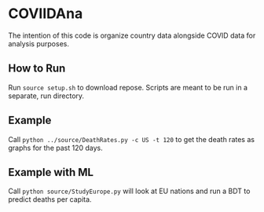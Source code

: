 # COVIIDAna
The intention of this code is organize country data alongside COVID data for analysis purposes.
## How to Run
Run ```source setup.sh``` to download repose. Scripts are meant to be run in a separate, run directory.
## Example
Call ```python ../source/DeathRates.py -c US -t 120``` to get the death rates as graphs for the past 120 days.
## Example with ML
Call ```python source/StudyEurope.py``` will look at EU nations and run a BDT to predict deaths per capita.
